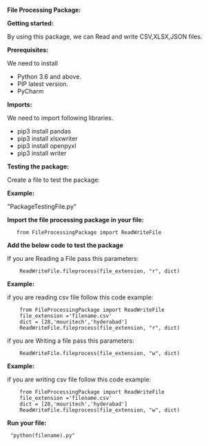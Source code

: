 **File Processing Package:**

**Getting started:**

By using this package, we can Read and write CSV,XLSX,JSON files.

**Prerequisites:**

We need to install 

- Python 3.6 and above.
- PIP latest version.
- PyCharm

**Imports:**

We need to import following libraries.
- pip3 install pandas
- pip3 install xlsxwriter
- pip3 install openpyxl
- pip3 install writer

**Testing the package:**

Create a file to test the package:

**Example:**

   "PackageTestingFile.py"

**Import the file processing package in your file:**

       from FileProcessingPackage import ReadWriteFile

**Add the below code to test the package**

If you are Reading a File pass this parameters:

        ReadWriteFile.fileprocess(file_extension, "r", dict)

**Example:**

  if you are reading csv file follow this code example:
     
        from FileProcessingPackage import ReadWriteFile
        file_extension ='filename.csv' 
        dict = [28,'mouritech','hyderabad'] 
        ReadWriteFile.fileprocess(file_extension, "r", dict)

if you are Writing a file pass this parameters:

        ReadWriteFile.fileprocess(file_extension, "w", dict)

**Example:**

  if you are writing csv file follow this code example:

        from FileProcessingPackage import ReadWriteFile
        file_extension ='filename.csv' 
        dict = [28,'mouritech','hyderabad'] 
        ReadWriteFile.fileprocess(file_extension, "w", dict)

**Run your file:**

     "python(filename).py"







